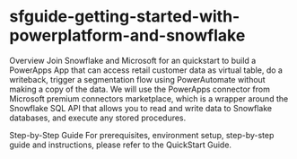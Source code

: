 # sfguide-getting-started-with-powerplatform-and-snowflake

Overview
Join Snowflake and Microsoft for an quickstart to build a PowerApps App that can access retail customer data as virtual table, do a writeback, trigger a segmentation flow using PowerAutomate without making a copy of the data. We will use the PowerApps connector from Microsoft premium connectors marketplace, which is a wrapper around the Snowflake SQL API that allows you to read and write data to Snowflake databases, and execute any stored procedures.

Step-by-Step Guide
For prerequisites, environment setup, step-by-step guide and instructions, please refer to the QuickStart Guide.
